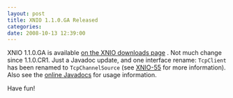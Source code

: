 ```yaml
---
layout: post
title: XNIO 1.1.0.GA Released
categories: 
date: 2008-10-13 12:39:00
---
```

 XNIO 1.1.0.GA is available [on the XNIO downloads page]("https://www.jboss.org/xnio/downloads/" "") . Not much change since 1.1.0.CR1. Just a Javadoc update, and one interface rename: `TcpClient` has been renamed to `TcpChannelSource` (see [XNIO-55]("https://jira.jboss.org/jira/browse/XNIO-55" "") for more information). Also see the [online Javadocs]("http://docs.jboss.org/xnio/1.1.0.GA/api/index.html" "") for usage information.

Have fun!